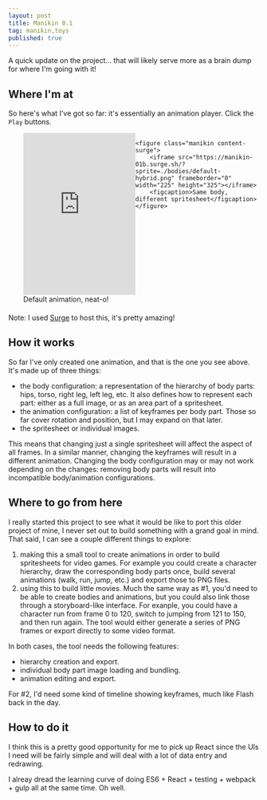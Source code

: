 ```yaml
---
layout: post
title: Manikin 0.1
tag: manikin,toys
published: true
---
```


A quick update on the project... that will likely serve more as a brain dump for where I'm going with it!

## Where I'm at

So here's what I've got so far: it's essentially an animation player. Click the `Play` buttons.

<style>
	.manikin-container {
	    display: flex;
	    justify-content: center;
	    width: 100%;
	    margin-bottom: 20px;
	}
	.manikin {
		display: inline-block;
		margin: 0 0 0 30px;
	}

	@media screen and (max-width: 640px) {
		.manikin-container {
			display: block;
		}
		.manikin {
			display: block;
			margin: 0 0 30px 0;
		}
	}
</style>

<div class="manikin-container">
	<figure class="manikin content-surge">
		<iframe src="https://manikin-01b.surge.sh/" frameborder="0" width="225" height="325"></iframe>
		<figcaption>Default animation, neat-o!</figcaption>
	</figure>

	<figure class="manikin content-surge">
		<iframe src="https://manikin-01b.surge.sh/?sprite=./bodies/default-hybrid.png" frameborder="0" width="225" height="325"></iframe>
		<figcaption>Same body, different spritesheet</figcaption>
	</figure>
</div>

Note: I used [Surge](https://surge.sh) to host this, it's pretty amazing!

## How it works

So far I've only created one animation, and that is the one you see above. It's made up of three things:

- the body configuration: a representation of the hierarchy of body parts: hips, torso, right leg, left leg, etc. It also defines how to represent each part: either as a full image, or as an area part of a spritesheet.
- the animation configuration: a list of keyframes per body part. Those so far cover rotation and position, but I may expand on that later.
- the spritesheet or individual images.

This means that changing just a single spritesheet will affect the aspect of all frames. In a similar manner, changing the keyframes will result in a different animation. Changing the body configuration may or may not work depending on the changes: removing body parts will result into incompatible body/animation configurations.

## Where to go from here

I really started this project to see what it would be like to port this older project of mine, I never set out to build something with a grand goal in mind. That said, I can see a couple different things to explore:

1. making this a small tool to create animations in order to build spritesheets for video games. For example you could create a character hierarchy, draw the corresponding body parts once, build several animations (walk, run, jump, etc.) and export those to PNG files.
2. using this to build little movies. Much the same way as #1, you'd need to be able to create bodies and animations, but you could also link those through a storyboard-like interface. For exanple, you could have a character run from frame 0 to 120, switch to jumping from 121 to 150, and then run again. The tool would either generate a series of PNG frames or export directly to some video format.

In both cases, the tool needs the following features:

- hierarchy creation and export.
- individual body part image loading and bundling.
- animation editing and export.

For #2, I'd need some kind of timeline showing keyframes, much like Flash back in the day.

## How to do it

I think this is a pretty good opportunity for me to pick up React since the UIs I need will be fairly simple and will deal with a lot of data entry and redrawing.

I alreay dread the learning curve of doing ES6 + React + testing + webpack + gulp all at the same time. Oh well.

